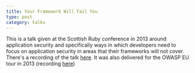 ```yaml
---
title: Your Framework Will Fail You
type: post
category: talks
---
```


This is a talk given at the Scottish Ruby conference in 2013 around application security and specifically ways in which developers need to focus on application security in areas that their frameworks will not cover. There's a recording of the talk [here](https://youtu.be/CMf6z9GKOuY). It was also delivered for the OWASP EU tour in 2013 (recording [here](https://youtu.be/YutCgyjqgfA))
